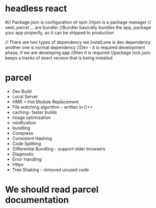 # headless react
#// Package.json is configuration of npm
//npm is a package manager
// veet, parcel ... are bundler
//Bundler basically bundles the app, package your app properlly, so it can be shipped to production

// There are two types of dependency we install,one is dev dependency another one is normal dependency
//Dev - it is required development phase, if we are developing app
//then it is required
//package lock.json keeps a tracks of exact version that is being installed
# parcel
- Dev Build
- Local Server
- HMR = Hot Module Replacement
- File watching algorithm - written in C++
- caching- faster builds
- image optimization
- minification
- bundling
- Compress
- Consistent Hashing
- Code Splitting
- Differential Bundling - support older browsers
- Diagnostic
- Error Handling
- Https
- Tree Shaking - removed unused code

# We should read parcel documentation